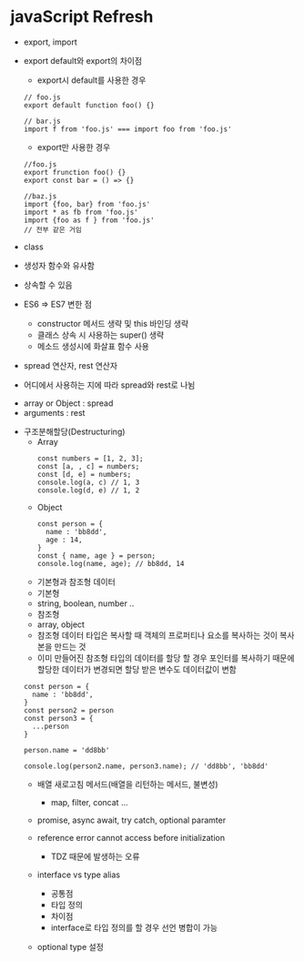 # javaScript Refresh

* export, import
 * export default와 export의 차이점
   - export시 default를 사용한 경우
   ```
   // foo.js
   export default function foo() {}

   // bar.js
   import f from 'foo.js' === import foo from 'foo.js'
   ```
   - export만 사용한 경우
   ```
   //foo.js
   export frunction foo() {}
   export const bar = () => {}

   //baz.js 
   import {foo, bar} from 'foo.js'
   import * as fb from 'foo.js'
   import {foo as f } from 'foo.js'
   // 전부 같은 거임
   ```

* class 
 * 생성자 함수와 유사함
 * 상속할 수 있음
 * ES6 => ES7 변한 점
   - constructor 메서드 생략 및 this 바인딩 생략
   - 클래스 상속 시 사용하는 super() 생략
   - 메소드 생성시에 화살표 함수 사용

* spread 연산자, rest 연산자
 * 어디에서 사용하는 지에 따라 spread와 rest로 나뉨
  - array or Object : spread
  - arguments : rest

* 구조분해할당(Destructuring)
  * Array
    ```
    const numbers = [1, 2, 3];
    const [a, , c] = numbers;
    const [d, e] = numbers;
    console.log(a, c) // 1, 3
    console.log(d, e) // 1, 2
    ```
  * Object
    ```
    const person = {
      name : 'bb8dd',
      age : 14,
    }
    const { name, age } = person;
    console.log(name, age); // bb8dd, 14
  
  * 기본형과 참조형 데이터
   * 기본형
    - string, boolean, number ..
   * 참조형
    - array, object
    - 참조형 데이터 타입은 복사할 때 객체의 프로퍼티나 요소를 복사하는 것이 복사본을 만드는 것
    - 이미 만들어진 참조형 타입의 데이터를 할당 할 경우 포인터를 복사하기 때문에 할당한 데이터가 변경되면 할당 받은 변수도 데이터값이 변함
    ```
    const person = {
      name : 'bb8dd',
    }
    const person2 = person
    const person3 = {
      ...person
    }

    person.name = 'dd8bb'

    console.log(person2.name, person3.name); // 'dd8bb', 'bb8dd'
    ```
  * 배열 새로고침 메서드(배열을 리턴하는 메서드, 불변성)
    * map, filter, concat ...
  
  * promise, async await, try catch, optional paramter



  * reference error cannot access before initialization
    * TDZ 때문에 발생하는 오류

  * interface vs type alias 
    * 공통점
     - 타입 정의
    * 차이점
     - interface로 타입 정의를 할 경우 선언 병합이 가능

  * optional type 설정